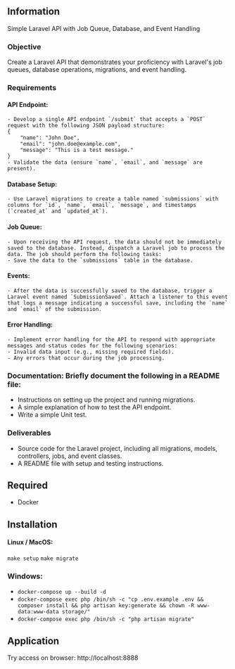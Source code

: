 ## Information

Simple Laravel API with Job Queue, Database, and Event Handling

### Objective 

Create a Laravel API that demonstrates your proficiency with Laravel's job queues, database operations, migrations, and event handling.

### Requirements

#### API Endpoint: 

    - Develop a single API endpoint `/submit` that accepts a `POST` request with the following JSON payload structure:
    {
        "name": "John Doe",
        "email": "john.doe@example.com",
        "message": "This is a test message."
    }
    - Validate the data (ensure `name`, `email`, and `message` are present).

#### Database Setup: 

    - Use Laravel migrations to create a table named `submissions` with columns for `id`, `name`, `email`, `message`, and timestamps (`created_at` and `updated_at`).

#### Job Queue: 

    - Upon receiving the API request, the data should not be immediately saved to the database. Instead, dispatch a Laravel job to process the data. The job should perform the following tasks:
    - Save the data to the `submissions` table in the database.

#### Events: 

    - After the data is successfully saved to the database, trigger a Laravel event named `SubmissionSaved`. Attach a listener to this event that logs a message indicating a successful save, including the `name` and `email` of the submission.

#### Error Handling: 

    - Implement error handling for the API to respond with appropriate messages and status codes for the following scenarios: 
    - Invalid data input (e.g., missing required fields).
    - Any errors that occur during the job processing.

### Documentation: Briefly document the following in a README file:

 - Instructions on setting up the project and running migrations.
 - A simple explanation of how to test the API endpoint.
 - Write a simple Unit test.

### Deliverables

 - Source code for the Laravel project, including all migrations, models, controllers, jobs, and event classes.
 - A README file with setup and testing instructions.


## Required

- Docker
## Installation

#### Linux / MacOS:
`make setup`
`make migrate`

### Windows:
- `docker-compose up --build -d`
- `docker-compose exec php /bin/sh -c "cp .env.example .env && composer install && php artisan key:generate && chown -R www-data:www-data storage/"`
- `docker-compose exec php /bin/sh -c "php artisan migrate"`

## Application
Try access on browser:
http://localhost:8888